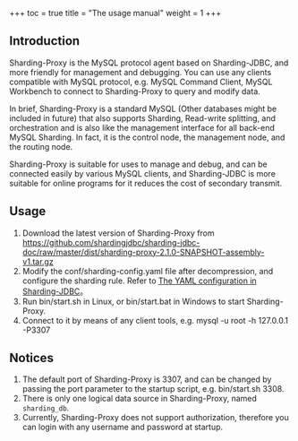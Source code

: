 +++
toc = true
title = "The usage manual"
weight = 1
+++

## Introduction

Sharding-Proxy is the MySQL protocol agent based on Sharding-JDBC, and more friendly for management and debugging. You can use any clients compatible with MySQL protocol, e.g. MySQL Command Client, MySQL Workbench to connect to Sharding-Proxy to query and modify data.

In brief, Sharding-Proxy is a standard MySQL (Other databases might be included in future) that also supports Sharding, Read-write splitting, and orchestration and is also like the management interface for all back-end MySQL Sharding. In fact, it is the control node, the management node, and the routing node.

Sharding-Proxy is suitable for uses to manage and debug, and can be connected easily by various MySQL clients, and Sharding-JDBC is more suitable for online programs for it reduces the cost of secondary transmit.

## Usage

1. Download the latest version of Sharding-Proxy from https://github.com/shardingjdbc/sharding-jdbc-doc/raw/master/dist/sharding-proxy-2.1.0-SNAPSHOT-assembly-v1.tar.gz
2. Modify the conf/sharding-config.yaml file after decompression, and configure the sharding rule. Refer to [The YAML configuration in Sharding-JDBC](/02-guide/configuration/)。
3. Run bin/start.sh in Linux, or bin/start.bat in Windows to start Sharding-Proxy.
4. Connect to it by means of any client tools, e.g. mysql -u root -h 127.0.0.1 -P3307

## Notices

1. The default port of Sharding-Proxy is 3307, and can be changed by passing the port parameter to the startup script, e.g. bin/start.sh 3308.
2. There is only one logical data source in Sharding-Proxy, named `sharding_db`.
3. Currently, Sharding-Proxy does not support authorization, therefore you can login with any username and password at startup.
